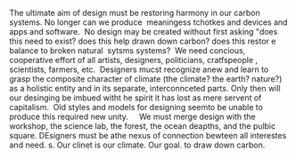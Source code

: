 ﻿The ultimate aim of design must be restoring ​harmony in our carbon systems. No longer can we produce ​ meaningess tchotkes and devices and apps and software. ​ No design may be created without first asking "does this need to exist? does this help drawn down carbon? does this restor e balance to broken natural ​ sytsms systems? 
﻿
﻿We need concious​, cooperative effort of all artists, designers, politicians, cratfspeople , scientists, farmers, etc.
﻿
﻿Designers mucst recognize anew and learn to grasp the composite character of climate (the climate? the earth? nature?) as a holistic entity and in its separate, interconnceted parts. Only then will our desinging be imbued witht he spirit it has lost as mere servent of capitalism.
﻿
﻿Old styles and models for designing​ seemto be unable to produce this required new unity. ​
﻿
﻿​
﻿
﻿We must merge design with the workshop, the science lab, the forest, the ocean deapths, and the pulbic square. DEsigners must be athe nexus of connection bewteen all interestes and need. s. Our clinet is our climate. Our goal. to draw down carbon.
